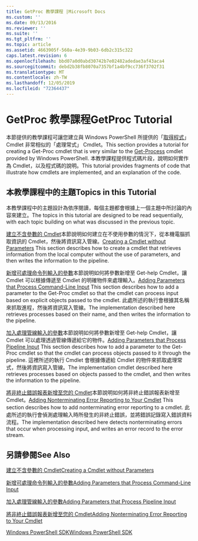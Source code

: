```yaml
---
title: GetProc 教學課程 |Microsoft Docs
ms.custom: ''
ms.date: 09/13/2016
ms.reviewer: ''
ms.suite: ''
ms.tgt_pltfrm: ''
ms.topic: article
ms.assetid: 4663905f-560a-4e39-9b03-6db2c315c322
caps.latest.revision: 6
ms.openlocfilehash: bbd07a0d0abd30742b7e02482adedae3af43aca4
ms.sourcegitcommit: debd2b38fb8070a7357bf1a4bf9cc736f3702f31
ms.translationtype: MT
ms.contentlocale: zh-TW
ms.lasthandoff: 12/05/2019
ms.locfileid: "72364437"
---
```

# <a name="getproc-tutorial"></a><span data-ttu-id="b6c0c-102">GetProc 教學課程</span><span class="sxs-lookup"><span data-stu-id="b6c0c-102">GetProc Tutorial</span></span>

<span data-ttu-id="b6c0c-103">本節提供的教學課程可讓您建立與 Windows PowerShell 所提供的「[取得程式](/powershell/module/Microsoft.PowerShell.Management/Get-Process)」 Cmdlet 非常相似的「處理常式」 Cmdlet。</span><span class="sxs-lookup"><span data-stu-id="b6c0c-103">This section provides a tutorial for creating a Get-Proc cmdlet that is very similar to the [Get-Process](/powershell/module/Microsoft.PowerShell.Management/Get-Process) cmdlet provided by Windows PowerShell.</span></span> <span data-ttu-id="b6c0c-104">本教學課程提供程式碼片段，說明如何實作為 Cmdlet，以及程式碼的說明。</span><span class="sxs-lookup"><span data-stu-id="b6c0c-104">This tutorial provides fragments of code that illustrate how cmdlets are implemented, and an explanation of the code.</span></span>

## <a name="topics-in-this-tutorial"></a><span data-ttu-id="b6c0c-105">本教學課程中的主題</span><span class="sxs-lookup"><span data-stu-id="b6c0c-105">Topics in this Tutorial</span></span>

<span data-ttu-id="b6c0c-106">本教學課程中的主題設計為依序閱讀，每個主題都會根據上一個主題中所討論的內容來建立。</span><span class="sxs-lookup"><span data-stu-id="b6c0c-106">The topics in this tutorial are designed to be read sequentially, with each topic building on what was discussed in the previous topic.</span></span>

<span data-ttu-id="b6c0c-107">[建立不含參數的 Cmdlet](./creating-a-cmdlet-without-parameters.md)本節說明如何建立在不使用參數的情況下，從本機電腦抓取資訊的 Cmdlet，然後將資訊寫入管線。</span><span class="sxs-lookup"><span data-stu-id="b6c0c-107">[Creating a Cmdlet without Parameters](./creating-a-cmdlet-without-parameters.md) This section describes how to create a cmdlet that retrieves information from the local computer without the use of parameters, and then writes the information to the pipeline.</span></span>

<span data-ttu-id="b6c0c-108">[新增可處理命令列輸入的參數](./adding-parameters-that-process-command-line-input.md)本節說明如何將參數新增至 Get-help Cmdlet，讓 Cmdlet 可以根據傳遞至 Cmdlet 的明確物件來處理輸入。</span><span class="sxs-lookup"><span data-stu-id="b6c0c-108">[Adding Parameters that Process Command-Line Input](./adding-parameters-that-process-command-line-input.md) This section describes how to add a parameter to the Get-Proc cmdlet so that the cmdlet can process input based on explicit objects passed to the cmdlet.</span></span> <span data-ttu-id="b6c0c-109">此處所述的執行會根據其名稱來抓取進程，然後將資訊寫入管線。</span><span class="sxs-lookup"><span data-stu-id="b6c0c-109">The implementation described here retrieves processes based on their name, and then writes the information to the pipeline.</span></span>

<span data-ttu-id="b6c0c-110">[加入處理管線輸入的參數](./adding-parameters-that-process-pipeline-input.md)本節說明如何將參數新增至 Get-help Cmdlet，讓 Cmdlet 可以處理透過管線傳遞給它的物件。</span><span class="sxs-lookup"><span data-stu-id="b6c0c-110">[Adding Parameters that Process Pipeline Input](./adding-parameters-that-process-pipeline-input.md) This section describes how to add a parameter to the Get-Proc cmdlet so that the cmdlet can process objects passed to it through the pipeline.</span></span> <span data-ttu-id="b6c0c-111">這裡所述的執行 Cmdlet 會根據傳遞給 Cmdlet 的物件來抓取處理常式，然後將資訊寫入管線。</span><span class="sxs-lookup"><span data-stu-id="b6c0c-111">The implementation cmdlet described here retrieves processes based on objects passed to the cmdlet, and then writes the information to the pipeline.</span></span>

<span data-ttu-id="b6c0c-112">[將非終止錯誤報表新增至您的 Cmdlet](./adding-non-terminating-error-reporting-to-your-cmdlet.md)本節說明如何將非終止錯誤報表新增至 Cmdlet。</span><span class="sxs-lookup"><span data-stu-id="b6c0c-112">[Adding Nonterminating Error Reporting to Your Cmdlet](./adding-non-terminating-error-reporting-to-your-cmdlet.md) This section describes how to add nonterminating error reporting to a cmdlet.</span></span> <span data-ttu-id="b6c0c-113">此處所述的執行會偵測處理輸入時所發生的非終止錯誤，並將錯誤記錄寫入錯誤資料流程。</span><span class="sxs-lookup"><span data-stu-id="b6c0c-113">The implementation described here detects nonterminating errors that occur when processing input, and writes an error record to the error stream.</span></span>

## <a name="see-also"></a><span data-ttu-id="b6c0c-114">另請參閱</span><span class="sxs-lookup"><span data-stu-id="b6c0c-114">See Also</span></span>

[<span data-ttu-id="b6c0c-115">建立不含參數的 Cmdlet</span><span class="sxs-lookup"><span data-stu-id="b6c0c-115">Creating a Cmdlet without Parameters</span></span>](./creating-a-cmdlet-without-parameters.md)

[<span data-ttu-id="b6c0c-116">新增可處理命令列輸入的參數</span><span class="sxs-lookup"><span data-stu-id="b6c0c-116">Adding Parameters that Process Command-Line Input</span></span>](./adding-parameters-that-process-command-line-input.md)

[<span data-ttu-id="b6c0c-117">加入處理管線輸入的參數</span><span class="sxs-lookup"><span data-stu-id="b6c0c-117">Adding Parameters that Process Pipeline Input</span></span>](./adding-parameters-that-process-pipeline-input.md)

[<span data-ttu-id="b6c0c-118">將非終止錯誤報表新增至您的 Cmdlet</span><span class="sxs-lookup"><span data-stu-id="b6c0c-118">Adding Nonterminating Error Reporting to Your Cmdlet</span></span>](./adding-non-terminating-error-reporting-to-your-cmdlet.md)

[<span data-ttu-id="b6c0c-119">Windows PowerShell SDK</span><span class="sxs-lookup"><span data-stu-id="b6c0c-119">Windows PowerShell SDK</span></span>](../windows-powershell-reference.md)
